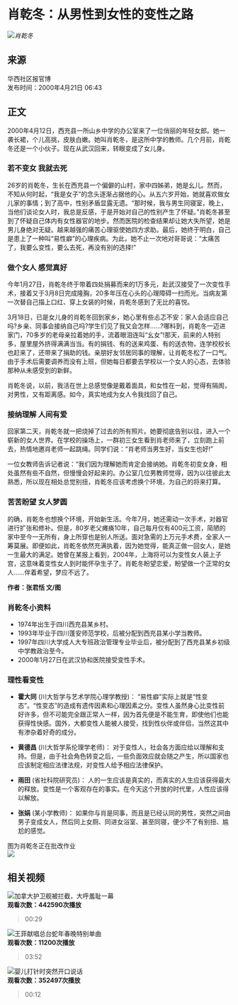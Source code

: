 # 肖乾冬：从男性到女性的变性之路

_![肖乾冬](//n.sinaimg.cn/sinakd10200/360/w180h180/20221208/8cc3-892980d7c3039b088c8a31f31d74c242.jpg)_

## 来源
华西社区报官博  
发布时间：2000年4月21日 06:43  

## 正文

2000年4月12日，西充县一所山乡中学的办公室来了一位俏丽的年轻女郎。她一袭长裙，个儿高挑，皮肤白嫩。她叫肖乾冬，是这所中学的教师。几个月前，肖乾冬还是一个小伙子。现在从武汉回来，转眼变成了女儿身。

### 若不变女 我就去死

26岁的肖乾冬，生长在西充县一个偏僻的山村，家中四姊弟，她是幺儿。然而，不知从何时起，“我是女子”的念头逐渐占据他的心。从五六岁开始，她就喜欢做女儿家的事情；到了高中，性别矛盾显露无遗。“那时候，我与男生同寝室，晚上，当他们谈论女人时，我总是反感，于是开始对自己的性别产生了怀疑。”肖乾冬甚至到了怀疑自己体内有女性器官的地步。然而医院的检查结果却让她大失所望，她是男儿身绝对无疑。越来越强的痛苦心理驱使她四方求助。最后，她终于明白，自己是患上了一种叫“易性癖”的心理疾病。为此，她不止一次地对哥哥说：“太痛苦了，我要么变性，要么去死，再没有别的选择!”

### 做个女人 感觉真好

今年1月27日，肖乾冬终于带着四处捐募而来的1万多元，赴武汉接受了一次变性手术，接着又于3月8日完成隆胸，20多年压在心头的心理障碍一扫而光。当病友第一次替自己描上口红、穿上女装的时候，肖乾冬感到了无比的喜悦。

3月18日，已是女儿身的肖乾冬回到家乡，她心里有些忐忑不安：家人会适应自己吗?乡亲、同事会接纳自己吗?学生们见了我又会怎样……?哪料到，肖乾冬一迈进家门，70多岁的老母亲拉着她的手，流着眼泪连叫“幺女”!那天，前来的人特别多，屋里屋外挤得满满当当。有的捐钱、有的送来鸡蛋、有的送衣物，连学校校长也赶来了，还带来了捐助的钱。亲朋好友邻居同事的理解，让肖乾冬松了一口气。由于手术后需要调养而没有上班，但她每日都要去学校以一个女人的心态，去体验那种从未感受到的新鲜。

肖乾冬说，以前，我活在世上总感觉像是戴着面具，和女性在一起，觉得有隔阂，对男性，又有距离感。如今，真实地成为女人令我找回了自己。

### 接纳理解 人间有爱

回家第二天，肖乾冬就一把烧掉了过去的所有照片。她要彻底告别以往，进入一个崭新的女人世界。在学校的操场上，一群初三女生看到肖老师来了，立刻跑上前去，热情地邀肖老师一起跳绳。同学们说：“肖老师当男生好，当女生也好!”

一位女教师告诉记者说：“我们因为理解她而肯定会接纳她。肖乾冬初变女身，相处虽然有些不自然，但慢慢会好起来的。办公室几位男教师觉得，因为以往彼此太熟悉，所以现在相处总觉别扭，肖乾冬应该考虑换个环境，为自己的将来打算。

### 苦苦盼望 女人梦圆

的确，肖乾冬也想换个环境，开始新生活。今年7月，她还需动一次手术，对器官进行扩张和修补。但是，80岁老父瘫痪10年，自己每月仅有400元工资，简陋的家中至今一无所有，身上所穿也是别人所送。面对急需的上万元手术费，全家人一筹莫展。即便如此，肖乾冬依然充满执着，因为她觉得，能真正做一回女人，是她一生最大的满足。她曾在某报上看到，2004年，上海将可以为变性女人装上子宫，这意味着变性女人到时能怀孕生子了。肖乾冬盼望恋爱，盼望做一个正常的女人……伴着希望，梦应不远了。

**作者：张君恬 文/图**

### 肖乾冬小资料

- 1974年出生于四川西充县某乡村。
- 1993年毕业于四川蓬安师范学校，后被分配到西充县某小学当教师。
- 1997年四川大学成人大专班政治管理专业毕业后，被分配到了西充县某乡初级中学教政治至今。
- 2000年1月27日在武汉协和医院接受变性手术。

### 理性看变性

- **霍大同** (川大哲学与艺术学院心理学教授)： “易性癖”实际上就是“性变态”。“性变态”的造成有遗传因素和心理因素之分。变性人虽然身心比变性前好许多，但不可能完全跟正常人一样，因为首先便是不能生育，即使他们也能获得性快感。国外，大都变性人能被人接受，找到性伙伴或伴侣，当然这其中有渗杂着好奇的成分。

- **黄德昌** (川大哲学系伦理学老师)： 对于变性人，社会各方面应给以理解和支持。但是，由于社会角色转变之后，一些负面效应就会随之产生，所以国家也应该制定相应法律法规，对变性人给予相应法律保护。

- **雨田** (省社科院研究员)： 人的一生应该是真实的，而真实的人生应该获得最大的释放。变性是一个客观存在的事实。在今天这个开放的时代里，人性应该得以解放。

- **张娟** (某小学教师)： 如果你与肖是同事，而且是已经认同的男性，突然之间由男子变成女人，然后同上女厕、同进女浴室、甚至同寝，便少不了有别扭、尴尬的感觉。

图为肖乾冬正在批改作业  
_![](//n.sinaimg.cn/default/2fb77759/20151125/320X320.png)_

## 相关视频

![加拿大护卫舰被拦截，大呼羞耻一幕](//z0.sinaimg.cn/auto/crop?img=https://n.sinaimg.cn/sinakd20250122ac/533/w480h853/20250122/4724-34d9612f60c1a957a46c788d165320fa.jpg&size=370_207&bgf=1&bgc=%23000000)  
**观看次数：442590次播放**  
> 00:29  

![王菲献唱总台蛇年春晚特别单曲](//z0.sinaimg.cn/auto/crop?img=https://n.sinaimg.cn/vmsri/orj480/007S2YvRly1hxtbox379oj31hc0u0x6q.jpg&size=370_207&bgf=1&bgc=%23000000)  
**观看次数：11200次播放**  
> 03:52  

![婴儿打针时突然开口说话](//z0.sinaimg.cn/auto/crop?img=https://n.sinaimg.cn/sinakd20250121ac/770/w440h330/20250121/6ea6-ca5f0687925e5e62fb5b074c3decab3a.jpg&size=370_207&bgf=1&bgc=%23000000)  
**观看次数：352497次播放**  
> 00:12  
<!-- tcd_original_link https://interface.sina.cn/pc_to_wap.d.html?ref=http%3A%2F%2Fnews.sina.com.cn%2Fsociety%2F2000-4-21%2F83543.html -->

